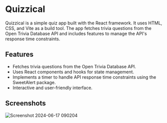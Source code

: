 # Quizzical
Quizzical is a simple quiz app built with the React framework. It uses HTML, CSS, and Vite as a build tool. The app fetches trivia questions from the Open Trivia Database API and includes features to manage the API's response time constraints.

## Features

* Fetches trivia questions from the Open Trivia Database API.
* Uses React components and hooks for state management.
* Implements a timer to handle API response time constraints using the SweetAlert package.
* Interactive and user-friendly interface.

## Screenshots

![Screenshot 2024-06-17 090204](https://github.com/AkileswarKrishnasamy/Quizzical/assets/143276376/1803cfe0-9d0b-4f3f-a2b5-1f1221e10525)
